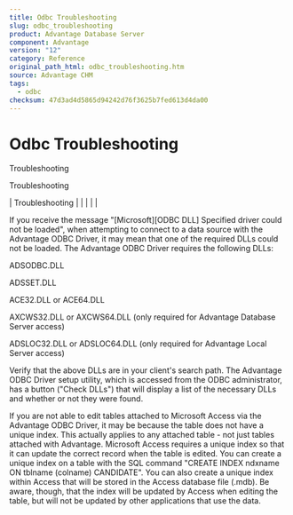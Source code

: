 ```yaml
---
title: Odbc Troubleshooting
slug: odbc_troubleshooting
product: Advantage Database Server
component: Advantage
version: "12"
category: Reference
original_path_html: odbc_troubleshooting.htm
source: Advantage CHM
tags:
  - odbc
checksum: 47d3ad4d5865d94242d76f3625b7fed613d4da00
---
```


# Odbc Troubleshooting

Troubleshooting

Troubleshooting

| Troubleshooting |  |  |  |  |

If you receive the message "[Microsoft][ODBC DLL] Specified driver could not be loaded", when attempting to connect to a data source with the Advantage ODBC Driver, it may mean that one of the required DLLs could not be loaded. The Advantage ODBC Driver requires the following DLLs:

ADSODBC.DLL

ADSSET.DLL

ACE32.DLL or ACE64.DLL

AXCWS32.DLL or AXCWS64.DLL (only required for Advantage Database Server access)

ADSLOC32.DLL or ADSLOC64.DLL (only required for Advantage Local Server access)

Verify that the above DLLs are in your client's search path. The Advantage ODBC Driver setup utility, which is accessed from the ODBC administrator, has a button ("Check DLLs") that will display a list of the necessary DLLs and whether or not they were found.

If you are not able to edit tables attached to Microsoft Access via the Advantage ODBC Driver, it may be because the table does not have a unique index. This actually applies to any attached table - not just tables attached with Advantage. Microsoft Access requires a unique index so that it can update the correct record when the table is edited. You can create a unique index on a table with the SQL command "CREATE INDEX ndxname ON tblname (colname) CANDIDATE". You can also create a unique index within Access that will be stored in the Access database file (.mdb). Be aware, though, that the index will be updated by Access when editing the table, but will not be updated by other applications that use the data.
